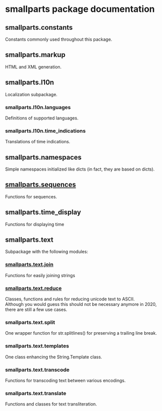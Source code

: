 # smallparts package documentation

## smallparts.constants

Constants commonly used throughout this package.

## smallparts.markup

HTML and XML generation.

## smallparts.l10n

Localization subpackage.

### smallparts.l10n.languages

Definitions of supported languages.

### smallparts.l10n.time_indications

Translations of time indications.

## smallparts.namespaces

Simple namespaces initialized like dicts (in fact, they are based on dicts).

## [smallparts.sequences](./smallparts.sequences.md)

Functions for sequences.

## smallparts.time_display

Functions for displaying time

## smallparts.text

Subpackage with the following modules:

### [smallparts.text.join](./smallparts.text.join.md)

Functions for easily joining strings

### [smallparts.text.reduce](./smallparts.text.reduce.md)

Classes, functions and rules for reducing unicode text to ASCII.  
Although you would guess this should not be necessary anymore in 2020,
there are still a few use cases. 

### smallparts.text.split

One wrapper function for str.splitlines() for preserving a trailing line break.

### smallparts.text.templates

One class enhancing the String.Template class.

### smallparts.text.transcode

Functions for transcoding text between various encodings.

### smallparts.text.translate

Functions and classes for text transliteration.

